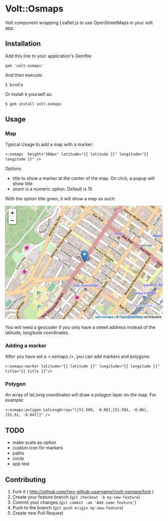 # Volt::Osmaps

Volt component wrapping Leaflet.js to use OpenStreetMaps in your volt app.

## Installation

Add this line to your application's Gemfile:

    gem 'volt-osmaps'

And then execute:

    $ bundle

Or install it yourself as:

    $ gem install volt-osmaps

## Usage

### Map

Typical Usage to add a map with a marker:

    <:osmaps  height="380px" latitude="{{ latitude }}" longitude="{{ longitude }}" />

Options
* title to show a marker at the center of the map. On click, a popup will show title
* zoom is a numeric option. Default is 15

With the option title given, it will show a map as such:

![Example map](https://github.com/heri/volt-osmaps/blob/master/app/osmaps/example.jpg?raw=true)

You will need a geocoder if you only have a street address instead of the latitude, longitude coordinates.

### Adding a marker

After you have set a <:osmaps />, you can add markers and polygons:

    <:osmaps:marker latitude="{{ latitude }}" longitude="{{ longitude }}" title="{{ title }}"/>

### Polygon

An array of lat,long coordinates will draw a polygon layer on the map. For example:

    <:osmaps:polygon LatLongArray="[[51.509, -0.08],[51.503, -0.06],[51.51, -0.047]]" />


## TODO

* make scale as option
* custom icon for markers
* paths
* circle
* app test

## Contributing

1. Fork it ( http://github.com/[my-github-username]/volt-osmaps/fork )
2. Create your feature branch (`git checkout -b my-new-feature`)
3. Commit your changes (`git commit -am 'Add some feature'`)
4. Push to the branch (`git push origin my-new-feature`)
5. Create new Pull Request
